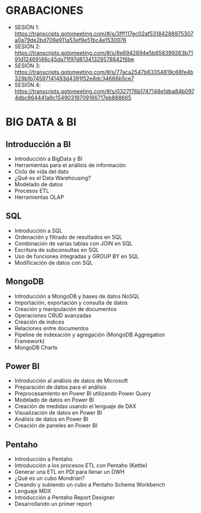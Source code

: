 # GRABACIONES 

- SESIÓN 1: https://transcripts.gotomeeting.com/#/s/3fff117ec02af53184288975307a0a79de2bd709e911a53ef9e51bc4e1530076
- SESIÓN 2: https://transcripts.gotomeeting.com/#/s/8e8942894e5b658399263b7191d12469146c45da71f97d81341329578642f6be
- SESIÓN 3: https://transcripts.gotomeeting.com/#/s/77aca2547b63354819c68fe4b329b1b74597141493d4391f52e8dc34666b5ce7
- SESIÓN 4: https://transcripts.gotomeeting.com/#/s/0327f76b1747148e1dba84b0974dbc864441a9c15490319709166717eb888665

# BIG DATA & BI

## Introducción a BI 

- Introducción a BigData y BI
- Herramientas para el análisis de información
- Ciclo de vida del dato
- ¿Qué es el Data Warehousing?
- Modelado de datos
- Procesos ETL
- Herramientas OLAP

## SQL

- Introducción a SQL
- Ordenación y filtrado de resultados en SQL
- Combinación de varias tablas con JOIN en SQL
- Escritura de subconsultas en SQL
- Uso de funciones integradas y GROUP BY en SQL
- Modificación de datos con SQL

## MongoDB

- Introducción a MongoDB y bases de datos NoSQL
- Importación, exportación y consulta de datos
- Creación y manipulación de documentos
- Operaciones CRUD avanzadas
- Creación de índices
- Relaciones entre documentos
- Pipeline de indexación y agregación (MongoDB Aggregation Framework)
- MongoDB Charts

## Power BI

- Introducción al análisis de datos de Microsoft
- Preparación de datos para el análisis
- Preprocesamiento en Power BI utilizando Power Query
- Modelado de datos en Power BI
- Creación de medidas usando el lenguaje de DAX
- Visualización de datos en Power BI
- Análisis de datos en Power BI
- Creación de paneles en Power BI

## Pentaho
 
- Introducción a Pentaho
- Introducción a los procesos ETL con Pentaho (Kettle)
- Generar una ETL en PDI para llenar un DWH
- ¿Qué es un cubo Mondrian?
- Creando y subiendo un cubo a Pentaho Schema Workbench
- Lenguaje MDX
- Introducción a Pentaho Report Designer
- Desarrollando un primer report

